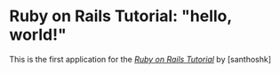 # Ruby on Rails Tutorial: "hello, world!"

This is the first application for the
[*Ruby on Rails Tutorial*](http://www.railstutorial.org/)
by [santhoshk]